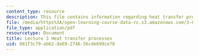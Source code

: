 ```yaml
---
content_type: resource
description: This file contains information regarding heat transfer processes.
file: /media/https%3A/open-learning-course-data-rc.s3.amazonaws.com/3-044-materials-processing-spring-2013/081f3c79abb2de69274656cde699ce78_MIT3_044S13_Lec03.pdf
file_type: application/pdf
resourcetype: Document
title: Lecture 3 Heat transfer processes
uid: 081f3c79-abb2-de69-2746-56cde699ce78
---
```

